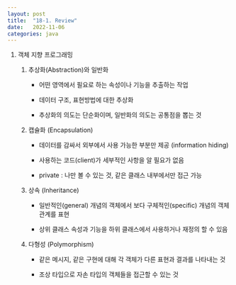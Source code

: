 ```yaml
---
layout: post
title:  "18-1. Review"
date:   2022-11-06
categories: java
---
```

1. 객체 지향 프로그래밍

    1) 추상화(Abstraction)와 일반화

        - 어떤 영역에서 필요로 하는 속성이나 기능을 추출하는 작업

        - 데이터 구조, 표현방법에 대한 추상화

        - 추상화의 의도는 단순화이며, 일반화의 의도는 공통점을 뽑는 것

    2) 캡슐화 (Encapsulation)

        - 데이터를 감싸서 외부에서 사용 가능한 부분만 제공 (information hiding)

        - 사용하는 코드(client)가 세부적인 사항을 알 필요가 없음

        - private : 나만 볼 수 있는 것, 같은 클래스 내부에서만 접근 가능

    3) 상속 (Inheritance)

        - 일반적인(general) 개념의 객체에서 보다 구체적인(specific) 개념의 객체 관계를 표현

        - 상위 클래스 속성과 기능을 하위 클래스에서 사용하거나 재정의 할 수 있음

    4) 다형성 (Polymorphism)

        - 같은 메시지, 같은 구현에 대해 각 객체가 다른 표현과 결과를 나타내는 것
        
        - 조상 타입으로 자손 타입의 객체들을 접근할 수 있는 것